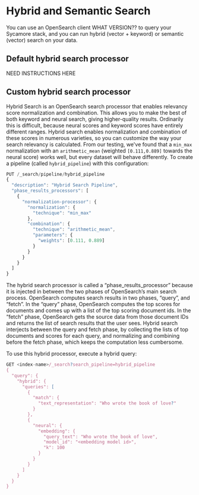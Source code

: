 # Hybrid and Semantic Search

You can use an OpenSearch client WHAT VERSION?? to query your Sycamore stack, and you can run hybrid (vector + keyword) or semantic (vector) search on your data.

## Default hybrid search processor

NEED INSTRUCTIONS HERE

## Custom hybrid search processor

Hybrid Search is an OpenSearch search processor that enables relevancy score normalization and combination. This allows you to make the best of both keyword and neural search, giving higher-quality results. Ordinarily this is difficult, because neural scores and keyword scores have entirely different ranges. Hybrid search enables normalization and combination of these scores in numerous varieties, so you can customize the way your search relevancy is calculated. From our testing, we've found that a `min_max` normalization with an `arithmetic_mean` (weighted `[0.111,0.889]` towards the neural score) works well, but every dataset will behave differently. To create a pipeline (called `hybrid_pipeline`) with this configuration:

```javascript
PUT /_search/pipeline/hybrid_pipeline
{
  "description": "Hybrid Search Pipeline",
  "phase_results_processors": [
    {
      "normalization-processor": {
        "normalization": {
          "technique": "min_max"
        },
        "combination": {
          "technique": "arithmetic_mean",
          "parameters": {
            "weights": [0.111, 0.889]
          }
        }
      }
    }
  ]
}
```

The hybrid search processor is called a “phase_results_processor” because it is injected in between the two phases of OpenSearch’s main search process. OpenSearch computes search results in two phases, “query”, and “fetch”. In the “query” phase, OpenSearch computes the top scores for documents and comes up with a list of the top scoring document ids. In the “fetch” phase, OpenSearch gets the source data from those document IDs and returns the list of search results that the user sees. Hybrid search interjects between the query and fetch phase, by collecting the lists of top documents and scores for each query, and normalizing and combining before the fetch phase, which keeps the computation less cumbersome. 

To use this hybrid processor, execute a hybrid query:

```javascript
GET <index-name>/_search?search_pipeline=hybrid_pipeline
{
  "query": {
    "hybrid": {
      "queries": [
        {
          "match": {
            "text_representation": "Who wrote the book of love?"
          }
        },
        {
          "neural": {
            "embedding": {
              "query_text": "Who wrote the book of love",
              "model_id": "<embedding model id>",
              "k": 100
            }
          }
        }
      ]
    }
  }
}
```
